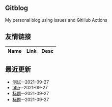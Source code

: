 ## Gitblog
My personal blog using issues and GitHub Actions
## 友情链接
| Name | Link | Desc | 
 | ---- | ---- | ---- |
## 最近更新
- [测试](https://github.com/Luckyyyyyyy/phh-blog/issues/4)--2021-09-27
- [title](https://github.com/Luckyyyyyyy/phh-blog/issues/3)--2021-09-27
- [标题](https://github.com/Luckyyyyyyy/phh-blog/issues/2)--2021-09-27
- [标题](https://github.com/Luckyyyyyyy/phh-blog/issues/1)--2021-09-27
